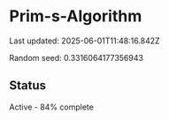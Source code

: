 # Prim-s-Algorithm

Last updated: 2025-06-01T11:48:16.842Z

Random seed: 0.3316064177356943

## Status

Active - 84% complete